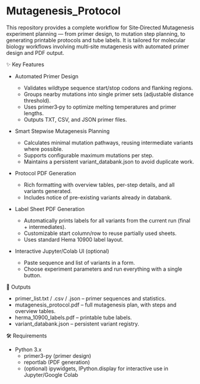 # Mutagenesis_Protocol
This repository provides a complete workflow for Site‑Directed Mutagenesis experiment planning — from primer design, to mutation step planning, to generating printable protocols and tube labels. It is tailored for molecular biology workflows involving multi‑site mutagenesis with automated primer design and PDF output.

✨ Key Features
- Automated Primer Design

  - Validates wildtype sequence start/stop codons and flanking regions.
  - Groups nearby mutations into single primer sets (adjustable distance threshold).
  - Uses primer3‑py to optimize melting temperatures and primer lengths.
  - Outputs TXT, CSV, and JSON primer files.

- Smart Stepwise Mutagenesis Planning
  - Calculates minimal mutation pathways, reusing intermediate variants where possible.
  - Supports configurable maximum mutations per step.
  - Maintains a persistent variant_databank.json to avoid duplicate work.

- Protocol PDF Generation
  - Rich formatting with overview tables, per-step details, and all variants generated.
  - Includes notice of pre-existing variants already in databank.

- Label Sheet PDF Generation
  - Automatically prints labels for all variants from the current run (final + intermediates).
  - Customizable start column/row to reuse partially used sheets.
  - Uses standard Hema 10900 label layout.

- Interactive Jupyter/Colab UI (optional)
  - Paste sequence and list of variants in a form.
  - Choose experiment parameters and run everything with a single button.

📂 Outputs
- primer_list.txt / .csv / .json – primer sequences and statistics.
- mutagenesis_protocol.pdf – full mutagenesis plan, with steps and overview tables.
- herma_10900_labels.pdf – printable tube labels.
- variant_databank.json – persistent variant registry.

🛠 Requirements
- Python 3.x
  - primer3-py (primer design)
  - reportlab (PDF generation)
  - (optional) ipywidgets, IPython.display for interactive use in Jupyter/Google Colab
